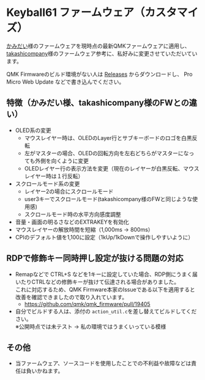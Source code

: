 # Keyball61 ファームウェア（カスタマイズ）

[かみだい](https://twitter.com/d_kamiichi)様のファームウェアを現時点の最新QMKファームウェアに適用し、
[takashicompany](https://zenn.dev/takashicompany/articles/69b87160cda4b9)様のファームウェア参考に、私好みに変更させていただいています。

QMK Firmwareのビルド環境がない人は [Releases](https://github.com/mid417/keyball/releases)  からダウンロードし、
Pro Micro Web Update などで書き込んでください。

## 特徴（かみだい様、takashicompany様のFWとの違い）

- OLED系の変更
    - マウスレイヤー時は、OLEDのLayer行とサブキーボードのロゴを白黒反転
    - 左がマスターの場合、OLEDの回転方向を左右どちらがマスターになっても外側を向くように変更
    - OLEDレイヤー行の表示方法を変更（現在のレイヤーが白黒反転、マウスレイヤー時は１行反転）
- スクロールモード系の変更
    - レイヤー2の場合にスクロールモード
    - user3キーでスクロールモード(takashicompany様のFWと同じような使用感)
    - スクロールモード時の水平方向感度調整
- 音量・画面の明るさなどのEXTRAKEYを有効化
- マウスレイヤーの解放時間を短縮（1,000ms → 800ms）
- CPIのデフォルト値を1,100に設定（1kUp/1kDownで操作しやすいように） 

## RDPで修飾キー同時押し設定が抜ける問題の対応

- Remapなどで CTRL+S などを1キーに設定していた場合、RDP側にうまく届いたりCTRLなどの修飾キーが抜けて伝達される場合がありました。  
  これに対応するため、QMK Firmware本家のIssueである以下を適用すると改善を確認できましたので取り入れています。
    - <https://github.com/qmk/qmk_firmware/pull/19405>
- 自分でビルドする人は、添付の `action_util.c`を差し替えてビルドしてください。  
※公開時点では未テスト → 私の環境ではうまくいっている模様

## その他

- 当ファームウェア、ソースコードを使用したことでの不利益や故障などは責任は負いかねます。
